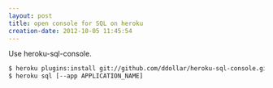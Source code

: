 ```yaml
---
layout: post
title: open console for SQL on heroku
creation-date: 2012-10-05 11:45:54
---
```

Use heroku-sql-console.

```bash
$ heroku plugins:install git://github.com/ddollar/heroku-sql-console.git
$ heroku sql [--app APPLICATION_NAME]
```
